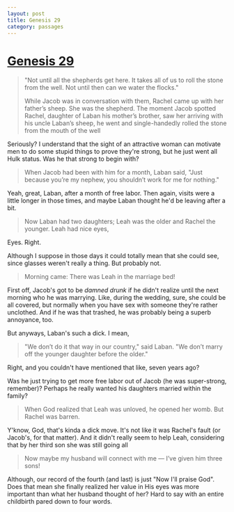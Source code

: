 ```yaml
---
layout: post
title: Genesis 29
category: passages
---
```


# [Genesis 29](http://www.biblegateway.com/passage/?search=genesis%2029&version=MSG)

> "Not until all the shepherds get here. It takes all of us to roll the stone
> from the well. Not until then can we water the flocks."
> 
> While Jacob was in conversation with them, Rachel came up with her father’s
> sheep. She was the shepherd. The moment Jacob spotted Rachel, daughter of
> Laban his mother’s brother, saw her arriving with his uncle Laban’s sheep, he
> went and single-handedly rolled the stone from the mouth of the well

Seriously?  I understand that the sight of an attractive woman can motivate men
to do some stupid things to prove they're strong, but he just went all Hulk
status.  Was he that strong to begin with?

> When Jacob had been with him for a month, Laban said, "Just because you’re my
> nephew, you shouldn’t work for me for nothing."

Yeah, great, Laban, after a month of free labor.  Then again, visits were a
little longer in those times, and maybe Laban thought he'd be leaving after a
bit.

> Now Laban had two daughters; Leah was the older and Rachel the younger. Leah
> had nice eyes,

Eyes.  Right.

Although I suppose in those days it could totally mean that she could see,
since glasses weren't really a thing.  But probably not.

> Morning came: There was Leah in the marriage bed!

First off, Jacob's got to be *damned drunk* if he didn't realize until the next
morning who he was marrying.  Like, during the wedding, sure, she could be all
covered, but normally when you have sex with someone they're rather unclothed.
And if he was that trashed, he was probably being a superb annoyance, too.

But anyways, Laban's such a dick.  I mean,

> "We don’t do it that way in our country," said Laban. "We don’t marry off the
> younger daughter before the older."

Right, and you couldn't have mentioned that like, seven years ago?

Was he just trying to get more free labor out of Jacob (he was super-strong,
remember)?  Perhaps he really wanted his daughters married within the family?

> When God realized that Leah was unloved, he opened her womb. But Rachel was
> barren.

Y'know, God, that's kinda a dick move.  It's not like it was Rachel's fault (or
Jacob's, for that matter).  And it didn't really seem to help Leah, considering
that by her third son she was still going all

> Now maybe my husband will connect with me — I’ve given him three sons!

Although, our record of the fourth (and last) is just "Now I'll praise God".
Does that mean she finally realized her value in His eyes was more important
than what her husband thought of her?  Hard to say with an entire childbirth
pared down to four words.

